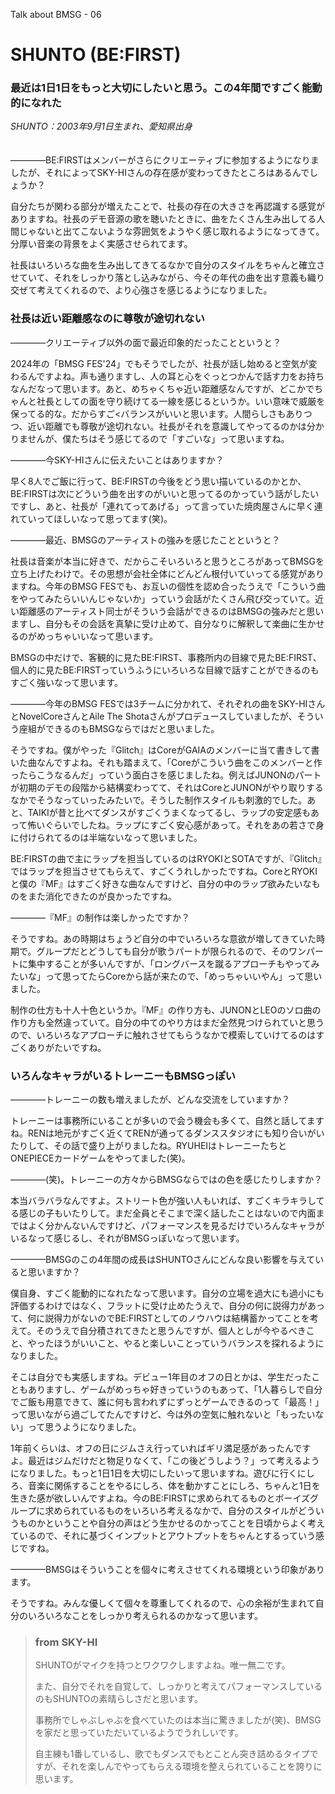 Talk about BMSG - 06
# SHUNTO (BE:FIRST)
### 最近は1日1日をもっと大切にしたいと思う。この4年間ですごく能動的になれた

*SHUNTO：2003年9月1日生まれ、愛知県出身*
<br/><br/><br/>
————BE:FIRSTはメンバーがさらにクリエーティブに参加するようになりましたが、それによってSKY-HIさんの存在感が変わってきたところはあるんでしょうか？

自分たちが関わる部分が増えたことで、社長の存在の大きさを再認識する感覚がありますね。社長のデモ音源の歌を聴いたときに、曲をたくさん生み出してる人間じゃないと出てこないような雰囲気をようやく感じ取れるようになってきて。分厚い音楽の背景をよく実感させられてます。

社長はいろいろな曲を生み出してきてるなかで自分のスタイルをちゃんと確立させていて、それをしっかり落とし込みながら、今その年代の曲を出す意義も織り交ぜて考えてくれるので、より心強さを感じるようになりました。

### 社長は近い距離感なのに尊敬が途切れない
————クリエーティブ以外の面で最近印象的だったことというと？

2024年の「BMSG FES'24」でもそうでしたが、社長が話し始めると空気が変わるんですよね。声も通りますし、人の耳と心をぐっとつかんで話す力をお持ちなんだなって思います。あと、めちゃくちゃ近い距離感なんですが、どこかでちゃんと社長としての面を守り続けてる一線を感じるというか。いい意味で威厳を保ってる的な。だからすご<バランスがいいと思います。人間らしさもありつつ、近い距離でも尊敬が途切れない。社長がそれを意識してやってるのかは分かりませんが、僕たちはそう感じてるので「すごいな」って思いますね。

————今SKY-HIさんに伝えたいことはありますか？

早く8人でご飯に行って、BE:FIRSTの今後をどう思い描いているのかとか、BE:FIRSTは次にどういう曲を出すのがいいと思ってるのかっていう話がしたいですし、あと、社長が「連れてってあげる」って言っていた焼肉屋さんに早く連れていってほしいなって思ってます(笑)。

————最近、BMSGのアーティストの強みを感じたことというと？

社長は音楽が本当に好きで、だからこそいろいろと思うところがあってBMSGを立ち上げたわけで。その思想が会社全体にどんどん根付いていってる感覚がありますね。今年のBMSG FESでも、お互いの個性を認め合ったうえで「こういう曲をやってみたらいいんじゃないか」っていう会話がたくさん飛び交っていて。近い距離感のアーティスト同士がそういう会話ができるのはBMSGの強みだと思いますし、自分もその会話を真摯に受け止めて、自分なりに解釈して楽曲に生かせるのがめっちゃいいなって思います。

BMSGの中だけで、客観的に見たBE:FIRST、事務所内の目線で見たBE:FIRST、個人的に見たBE:FIRSTっていうふうにいろいろな目線で話すことができるのもすごく強いなって思います。

————今年のBMSG FESでは3チームに分かれて、それぞれの曲をSKY-HIさんとNovelCoreさんとAile The Shotaさんがプロデュースしていましたが、そういう座組ができるのもBMSGならではだと思いました。

そうですね。僕がやった『Glitch』はCoreがGAIAのメンバーに当て書きして書いた曲なんですよね。それも踏まえて、「Coreがこういう曲をこのメンバーと作ったらこうなるんだ」っていう面白さを感じましたね。例えばJUNONのパートが初期のデモの段階から結構変わってて、それはCoreとJUNONがやり取りするなかでそうなっていったみたいで。そうした制作スタイルも刺激的でした。あと、TAIKIが昔と比べてダンスがすごくうまくなってるし、ラップの安定感もあって怖いぐらいでしたね。ラップにすごく安心感があって。それをあの若さで身に付けられてるのは半端ないなって思いました。

BE:FIRSTの曲で主にラップを担当しているのはRYOKIとSOTAですが、『Glitch』ではラップを担当させてもらえて、すごくうれしかったですね。CoreとRYOKIと僕の『MF』はすごく好きな曲なんですけど、自分の中のラップ欲みたいなものをまた消化できたのが良かったですね。

————『MF』の制作は楽しかったですか？

そうですね。あの時期はちょうど自分の中でいろいろな意欲が増してきていた時期で。グループだとどうしても自分が歌うパートが限られるので、そのワンパートに集中することが多いんですが、「ロングバースを蹴るアプローチもやってみたいな」って思ってたらCoreから話が来たので、「めっちゃいいやん」って思いました。

制作の仕方も十人十色というか。『MF』の作り方も、JUNONとLEOのソロ曲の作り方も全然違っていて。自分の中てのやり方はまだ全然見つけられていと思うので、いろいろなアプローチに触れさせてもらうなかで模索していけてるのはすごくありがたいですね。

### いろんなキャラがいるトレーニーもBMSGっぽい

————トレーニーの数も増えましたが、どんな交流をしていますか？

トレーニーは事務所にいることが多いので会う機会も多くて、自然と話してますね。RENは地元がすごく近くてRENが通ってるダンススタジオにも知り合いがいたりして、その話で盛り上がりましたね。RYUHEIはトレーニーたちとONEPIECEカードゲームをやってました(笑)。

————(笑)。トレーニーの方々からBMSGならではの色を感じたりしますか？

本当バラバラなんですよ。ストリート色が強い人もいれば、すごくキラキラしてる感じの子もいたりして。まだ全員とそこまで深く話したことはないので内面まではよく分かんないんですけど、パフォーマンスを見るだけでいろんなキャラがいるなって感じるし、それがBMSGっぽいなって思います。

————BMSGのこの4年間の成長はSHUNTOさんにどんな良い影響を与えていると思いますか？

僕自身、すごく能動的になれたなって思います。自分の立場を過大にも過小にも評価するわけではなく、フラットに受け止めたうえで、自分の何に説得力があって、何に説得力がないのでBE:FIRSTとしてのノウハウは結構蓄かってことを考えて。そのうえで自分積されてきたと思うんですが、個人としが今やるべきこと、やったほうがいいこと、やると楽しいことっていうバランスを探れるようになりました。

そこは自分でも実感しますね。デビュー1年目のオフの日とかは、学生だったこともありますし、ゲームがめっちゃ好きっていうのもあって、「1人暮らしで自分でご飯も用意できて、誰に何も言われずにずっとゲームできるのって「最高！」って思いながら過ごしてたんですけど、今は外の空気に触れないと「もったいない」って思うようになりました。

1年前くらいは、オフの日にジムさえ行っていればギリ満足感があったんですよ。最近はジムだけだと物足りなくて、「この後どうしよう？」って考えるようになりました。もっと1日1日を大切にしたいって思いますね。遊びに行くにしろ、音楽に関係することをやるにしろ、体を動かすことにしろ、ちゃんと1日を生きた感が欲しいんですよね。今のBE:FIRSTに求められてるものとボーイズグループに求められているものをいろいろ考えるなかで、自分のスタイルがどういうものかということや自分の声はどう生かせるのかってことを日頃からよく考えているので、それに基づくインプットとアウトプットをちゃんとするっていう感じですね。

————BMSGはそういうことを個々に考えさせてくれる環境という印象があります。

そうですね。みんな優しくて個々を尊重してくれるので、心の余裕が生まれて自分のいろいろなことをしっかり考えられるのかなって思います。



> ### from SKY-HI
> 
> SHUNTOがマイクを持つとワクワクしますよね。唯一無二です。
> 
> また、自分でそれを自覚して、しっかりと考えてパフォーマンスしているのもSHUNTOの素晴らしさだと思います。
> 
> 事務所でしゃぶしゃぶを食べていたのは本当に驚きましたが(笑)、BMSGを家だと思っていただいているようでうれしいです。
> 
> 自主練も1番しているし、歌でもダンスでもとことん突き詰めるタイプですが、それを楽しんでやってもらえる環境を整えられていることを誇りに思います。




